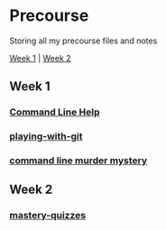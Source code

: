 # Precourse

Storing all my precourse files and notes

[Week 1](#Week1) | [Week 2](#Week2)

## <a name="Week1">Week 1</a>

### [Command Line Help](Week1/Notes/Command-Line.txt)
### [playing-with-git](https://github.com/minetexter/playing-with-git)
### [command line murder mystery](https://github.com/minetexter/clmystery)

## <a name="Week2">Week 2</a>
### [mastery-quizzes](https://github.com/minetexter/mastery-quizzes)
